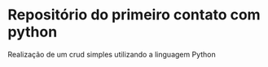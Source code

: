 # Repositório do primeiro contato com python
Realização de um crud simples utilizando a linguagem Python
